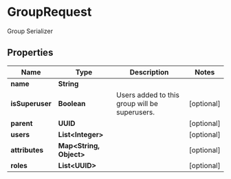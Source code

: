 

# GroupRequest

Group Serializer

## Properties

| Name | Type | Description | Notes |
|------------ | ------------- | ------------- | -------------|
|**name** | **String** |  |  |
|**isSuperuser** | **Boolean** | Users added to this group will be superusers. |  [optional] |
|**parent** | **UUID** |  |  [optional] |
|**users** | **List&lt;Integer&gt;** |  |  [optional] |
|**attributes** | **Map&lt;String, Object&gt;** |  |  [optional] |
|**roles** | **List&lt;UUID&gt;** |  |  [optional] |



